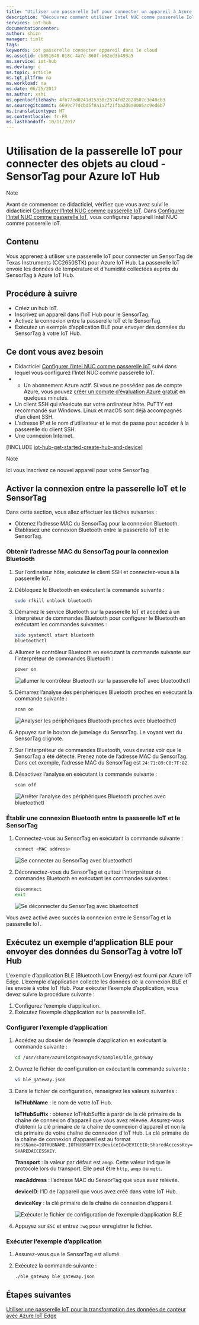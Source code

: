 ```yaml
---
title: "Utiliser une passerelle IoT pour connecter un appareil à Azure IoT Hub | Microsoft Docs"
description: "Découvrez comment utiliser Intel NUC comme passerelle IoT pour connecter un TI SensorTag et envoyer des données de capteur à Azure IoT Hub dans le cloud."
services: iot-hub
documentationcenter: 
author: shizn
manager: timlt
tags: 
keywords: iot passerelle connecter appareil dans le cloud
ms.assetid: cb851648-018c-4a7e-860f-b62ed3b493a5
ms.service: iot-hub
ms.devlang: c
ms.topic: article
ms.tgt_pltfrm: na
ms.workload: na
ms.date: 06/25/2017
ms.author: xshi
ms.openlocfilehash: 4fb77ed0241d15338c2574fd22828507c3e40cb3
ms.sourcegitcommit: 6699c77dcbd5f8a1a2f21fba3d0a0005ac9ed6b7
ms.translationtype: HT
ms.contentlocale: fr-FR
ms.lasthandoff: 10/11/2017
---
```

# <a name="use-iot-gateway-to-connect-things-to-the-cloud---sensortag-to-azure-iot-hub"></a>Utilisation de la passerelle IoT pour connecter des objets au cloud - SensorTag pour Azure IoT Hub

> [!NOTE]
> Avant de commencer ce didacticiel, vérifiez que vous avez suivi le didacticiel [Configurer l’Intel NUC comme passerelle IoT](iot-hub-gateway-kit-c-lesson1-set-up-nuc.md). Dans [Configurer l’Intel NUC comme passerelle IoT](iot-hub-gateway-kit-c-lesson1-set-up-nuc.md), vous configurez l’appareil Intel NUC comme passerelle IoT.

## <a name="what-you-will-learn"></a>Contenu

Vous apprenez à utiliser une passerelle IoT pour connecter un SensorTag de Texas Instruments (CC2650STK) pour Azure IoT Hub. La passerelle IoT envoie les données de température et d’humidité collectées auprès du SensorTag à Azure IoT Hub.

## <a name="what-you-will-do"></a>Procédure à suivre

- Créez un hub IoT.
- Inscrivez un appareil dans l’IoT Hub pour le SensorTag.
- Activez la connexion entre la passerelle IoT et le SensorTag.
- Exécutez un exemple d’application BLE pour envoyer des données du SensorTag à votre IoT Hub.

## <a name="what-you-need"></a>Ce dont vous avez besoin

- Didacticiel [Configurer l’Intel NUC comme passerelle IoT](iot-hub-gateway-kit-c-lesson1-set-up-nuc.md) suivi dans lequel vous configurez l’Intel NUC comme passerelle IoT.
- * Un abonnement Azure actif. Si vous ne possédez pas de compte Azure, vous pouvez [créer un compte d’évaluation Azure gratuit](https://azure.microsoft.com/free/) en quelques minutes.
- Un client SSH qui s’exécute sur votre ordinateur hôte. PuTTY est recommandé sur Windows. Linux et macOS sont déjà accompagnés d’un client SSH.
- L’adresse IP et le nom d’utilisateur et le mot de passe pour accéder à la passerelle du client SSH.
- Une connexion Internet.

[!INCLUDE [iot-hub-get-started-create-hub-and-device](../../includes/iot-hub-get-started-create-hub-and-device.md)]

> [!NOTE]
> Ici vous inscrivez ce nouvel appareil pour votre SensorTag

## <a name="enable-the-connection-between-the-iot-gateway-and-the-sensortag"></a>Activer la connexion entre la passerelle IoT et le SensorTag

Dans cette section, vous allez effectuer les tâches suivantes :

- Obtenez l’adresse MAC du SensorTag pour la connexion Bluetooth.
- Établissez une connexion Bluetooth entre la passerelle IoT et le SensorTag.

### <a name="get-the-mac-address-of-the-sensortag-for-bluetooth-connection"></a>Obtenir l’adresse MAC du SensorTag pour la connexion Bluetooth

1. Sur l’ordinateur hôte, exécutez le client SSH et connectez-vous à la passerelle IoT.
1. Débloquez le Bluetooth en exécutant la commande suivante :

   ```bash
   sudo rfkill unblock bluetooth
   ```

1. Démarrez le service Bluetooth sur la passerelle IoT et accédez à un interpréteur de commandes Bluetooth pour configurer le Bluetooth en exécutant les commandes suivantes :

   ```bash
   sudo systemctl start bluetooth
   bluetoothctl
   ```

1. Allumez le contrôleur Bluetooth en exécutant la commande suivante sur l’interpréteur de commandes Bluetooth :

   ```bash
   power on
   ```

   ![allumer le contrôleur Bluetooth sur la passerelle IoT avec bluetoothctl](./media/iot-hub-iot-gateway-connect-device-to-cloud/8_power-on-bluetooth-controller-at-bluetooth-shell-bluetoothctl.png)

1. Démarrez l’analyse des périphériques Bluetooth proches en exécutant la commande suivante :

   ```bash
   scan on
   ```

   ![Analyser les périphériques Bluetooth proches avec bluetoothctl](./media/iot-hub-iot-gateway-connect-device-to-cloud/9_start-scan-nearby-bluetooth-devices-at-bluetooth-shell-bluetoothctl.png)

1. Appuyez sur le bouton de jumelage du SensorTag. Le voyant vert du SensorTag clignote.
1. Sur l’interpréteur de commandes Bluetooth, vous devriez voir que le SensorTag a été détecté. Prenez note de l’adresse MAC du SensorTag. Dans cet exemple, l’adresse MAC du SensorTag est `24:71:89:C0:7F:82`.
1. Désactivez l’analyse en exécutant la commande suivante :

   ```bash
   scan off
   ```

   ![Arrêter l’analyse des périphériques Bluetooth proches avec bluetoothctl](./media/iot-hub-iot-gateway-connect-device-to-cloud/10_stop-scanning-nearby-bluetooth-devices-at-bluetooth-shell-bluetoothctl.png)

### <a name="initiate-a-bluetooth-connection-from-the-iot-gateway-to-the-sensortag"></a>Établir une connexion Bluetooth entre la passerelle IoT et le SensorTag

1. Connectez-vous au SensorTag en exécutant la commande suivante :

   ```bash
   connect <MAC address>
   ```

   ![Se connecter au SensorTag avec bluetoothctl](./media/iot-hub-iot-gateway-connect-device-to-cloud/11_connect-to-sensortag-at-bluetooth-shell-bluetoothctl.png)

1. Déconnectez-vous du SensorTag et quittez l’interpréteur de commandes Bluetooth en exécutant les commandes suivantes :

   ```bash
   disconnect
   exit
   ```

   ![Se déconnecter du SensorTag avec bluetoothctl](./media/iot-hub-iot-gateway-connect-device-to-cloud/12_disconnect-from-sensortag-at-bluetooth-shell-bluetoothctl.png)

Vous avez activé avec succès la connexion entre le SensorTag et la passerelle IoT.

## <a name="run-a-ble-sample-application-to-send-sensortag-data-to-your-iot-hub"></a>Exécutez un exemple d’application BLE pour envoyer des données du SensorTag à votre IoT Hub

L’exemple d’application BLE (Bluetooth Low Energy) est fourni par Azure IoT Edge. L’exemple d’application collecte les données de la connexion BLE et les envoie à votre IoT Hub. Pour exécuter l’exemple d’application, vous devez suivre la procédure suivante :

1. Configurez l’exemple d’application.
1. Exécutez l’exemple d’application sur la passerelle IoT.

### <a name="configure-the-sample-application"></a>Configurer l’exemple d’application

1. Accédez au dossier de l’exemple d’application en exécutant la commande suivante :

   ```bash
   cd /usr/share/azureiotgatewaysdk/samples/ble_gateway
   ```

1. Ouvrez le fichier de configuration en exécutant la commande suivante :

   ```bash
   vi ble_gateway.json
   ```

1. Dans le fichier de configuration, renseignez les valeurs suivantes :

   **IoTHubName** : le nom de votre IoT Hub.

   **IoTHubSuffix** : obtenez IoTHubSuffix à partir de la clé primaire de la chaîne de connexion d’appareil que vous avez relevée. Assurez-vous d’obtenir la clé primaire de la chaîne de connexion d’appareil et non la clé primaire de votre chaîne de connexion d’IoT Hub. La clé primaire de la chaîne de connexion d’appareil est au format `HostName=IOTHUBNAME.IOTHUBSUFFIX;DeviceId=DEVICEID;SharedAccessKey=SHAREDACCESSKEY`.

   **Transport** : la valeur par défaut est `amqp`. Cette valeur indique le protocole lors du transport. Elle peut être `http`, `amqp` ou `mqtt`.

   **macAddress** : l’adresse MAC du SensorTag que vous avez relevée.

   **deviceID**: l’ID de l’appareil que vous avez créé dans votre IoT Hub.

   **deviceKey** : la clé primaire de la chaîne de connexion d’appareil.

   ![Exécuter le fichier de configuration de l’exemple d’application BLE](./media/iot-hub-iot-gateway-connect-device-to-cloud/13_edit-config-file-of-ble-sample.png)

1. Appuyez sur `ESC` et entrez `:wq` pour enregistrer le fichier.

### <a name="run-the-sample-application"></a>Exécuter l’exemple d’application

1. Assurez-vous que le SensorTag est allumé.
1. Exécutez la commande suivante :

   ```bash
   ./ble_gateway ble_gateway.json
   ```

## <a name="next-steps"></a>Étapes suivantes

[Utiliser une passerelle IoT pour la transformation des données de capteur avec Azure IoT Edge](iot-hub-gateway-kit-c-use-iot-gateway-for-data-conversion.md)
